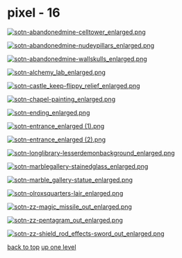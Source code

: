 # pixel - 16
[![sotn-abandonedmine-celltower_enlarged.png](https://raw.githubusercontent.com/buckmanc/wallpapers/main/mobile/castlevania/zz%20pixel/sotn-abandonedmine-celltower_enlarged.png "sotn-abandonedmine-celltower_enlarged.png")](https://raw.githubusercontent.com/buckmanc/wallpapers/main/mobile/castlevania/zz%20pixel/sotn-abandonedmine-celltower_enlarged.png)

[![sotn-abandonedmine-nudeypillars_enlarged.png](https://raw.githubusercontent.com/buckmanc/wallpapers/main/mobile/castlevania/zz%20pixel/sotn-abandonedmine-nudeypillars_enlarged.png "sotn-abandonedmine-nudeypillars_enlarged.png")](https://raw.githubusercontent.com/buckmanc/wallpapers/main/mobile/castlevania/zz%20pixel/sotn-abandonedmine-nudeypillars_enlarged.png)

[![sotn-abandonedmine-wallskulls_enlarged.png](https://raw.githubusercontent.com/buckmanc/wallpapers/main/mobile/castlevania/zz%20pixel/sotn-abandonedmine-wallskulls_enlarged.png "sotn-abandonedmine-wallskulls_enlarged.png")](https://raw.githubusercontent.com/buckmanc/wallpapers/main/mobile/castlevania/zz%20pixel/sotn-abandonedmine-wallskulls_enlarged.png)

[![sotn-alchemy_lab_enlarged.png](https://raw.githubusercontent.com/buckmanc/wallpapers/main/mobile/castlevania/zz%20pixel/sotn-alchemy_lab_enlarged.png "sotn-alchemy_lab_enlarged.png")](https://raw.githubusercontent.com/buckmanc/wallpapers/main/mobile/castlevania/zz%20pixel/sotn-alchemy_lab_enlarged.png)

[![sotn-castle_keep-flippy_relief_enlarged.png](https://raw.githubusercontent.com/buckmanc/wallpapers/main/mobile/castlevania/zz%20pixel/sotn-castle_keep-flippy_relief_enlarged.png "sotn-castle_keep-flippy_relief_enlarged.png")](https://raw.githubusercontent.com/buckmanc/wallpapers/main/mobile/castlevania/zz%20pixel/sotn-castle_keep-flippy_relief_enlarged.png)

[![sotn-chapel-painting_enlarged.png](https://raw.githubusercontent.com/buckmanc/wallpapers/main/mobile/castlevania/zz%20pixel/sotn-chapel-painting_enlarged.png "sotn-chapel-painting_enlarged.png")](https://raw.githubusercontent.com/buckmanc/wallpapers/main/mobile/castlevania/zz%20pixel/sotn-chapel-painting_enlarged.png)

[![sotn-ending_enlarged.png](https://raw.githubusercontent.com/buckmanc/wallpapers/main/mobile/castlevania/zz%20pixel/sotn-ending_enlarged.png "sotn-ending_enlarged.png")](https://raw.githubusercontent.com/buckmanc/wallpapers/main/mobile/castlevania/zz%20pixel/sotn-ending_enlarged.png)

[![sotn-entrance_enlarged (1).png](https://raw.githubusercontent.com/buckmanc/wallpapers/main/mobile/castlevania/zz%20pixel/sotn-entrance_enlarged%20(1).png "sotn-entrance_enlarged (1).png")](https://raw.githubusercontent.com/buckmanc/wallpapers/main/mobile/castlevania/zz%20pixel/sotn-entrance_enlarged%20(1).png)

[![sotn-entrance_enlarged (2).png](https://raw.githubusercontent.com/buckmanc/wallpapers/main/mobile/castlevania/zz%20pixel/sotn-entrance_enlarged%20(2).png "sotn-entrance_enlarged (2).png")](https://raw.githubusercontent.com/buckmanc/wallpapers/main/mobile/castlevania/zz%20pixel/sotn-entrance_enlarged%20(2).png)

[![sotn-longlibrary-lesserdemonbackground_enlarged.png](https://raw.githubusercontent.com/buckmanc/wallpapers/main/mobile/castlevania/zz%20pixel/sotn-longlibrary-lesserdemonbackground_enlarged.png "sotn-longlibrary-lesserdemonbackground_enlarged.png")](https://raw.githubusercontent.com/buckmanc/wallpapers/main/mobile/castlevania/zz%20pixel/sotn-longlibrary-lesserdemonbackground_enlarged.png)

[![sotn-marblegallery-stainedglass_enlarged.png](https://raw.githubusercontent.com/buckmanc/wallpapers/main/mobile/castlevania/zz%20pixel/sotn-marblegallery-stainedglass_enlarged.png "sotn-marblegallery-stainedglass_enlarged.png")](https://raw.githubusercontent.com/buckmanc/wallpapers/main/mobile/castlevania/zz%20pixel/sotn-marblegallery-stainedglass_enlarged.png)

[![sotn-marble_gallery-statue_enlarged.png](https://raw.githubusercontent.com/buckmanc/wallpapers/main/mobile/castlevania/zz%20pixel/sotn-marble_gallery-statue_enlarged.png "sotn-marble_gallery-statue_enlarged.png")](https://raw.githubusercontent.com/buckmanc/wallpapers/main/mobile/castlevania/zz%20pixel/sotn-marble_gallery-statue_enlarged.png)

[![sotn-olroxsquarters-lair_enlarged.png](https://raw.githubusercontent.com/buckmanc/wallpapers/main/mobile/castlevania/zz%20pixel/sotn-olroxsquarters-lair_enlarged.png "sotn-olroxsquarters-lair_enlarged.png")](https://raw.githubusercontent.com/buckmanc/wallpapers/main/mobile/castlevania/zz%20pixel/sotn-olroxsquarters-lair_enlarged.png)

[![sotn-zz-magic_missile_out_enlarged.png](https://raw.githubusercontent.com/buckmanc/wallpapers/main/mobile/castlevania/zz%20pixel/sotn-zz-magic_missile_out_enlarged.png "sotn-zz-magic_missile_out_enlarged.png")](https://raw.githubusercontent.com/buckmanc/wallpapers/main/mobile/castlevania/zz%20pixel/sotn-zz-magic_missile_out_enlarged.png)

[![sotn-zz-pentagram_out_enlarged.png](https://raw.githubusercontent.com/buckmanc/wallpapers/main/mobile/castlevania/zz%20pixel/sotn-zz-pentagram_out_enlarged.png "sotn-zz-pentagram_out_enlarged.png")](https://raw.githubusercontent.com/buckmanc/wallpapers/main/mobile/castlevania/zz%20pixel/sotn-zz-pentagram_out_enlarged.png)

[![sotn-zz-shield_rod_effects-sword_out_enlarged.png](https://raw.githubusercontent.com/buckmanc/wallpapers/main/mobile/castlevania/zz%20pixel/sotn-zz-shield_rod_effects-sword_out_enlarged.png "sotn-zz-shield_rod_effects-sword_out_enlarged.png")](https://raw.githubusercontent.com/buckmanc/wallpapers/main/mobile/castlevania/zz%20pixel/sotn-zz-shield_rod_effects-sword_out_enlarged.png)



[back to top](#)
[up one level](/mobile/castlevania/README.MD)
